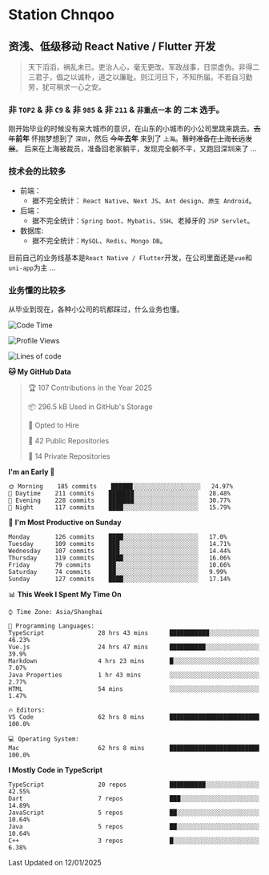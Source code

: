 # Station Chnqoo

## 资浅、低级移动 React Native / Flutter 开发

> 天下滔滔，祸乱未已。吏治人心，毫无更改。军政战事，日崇虚伪。非得二三君子，倡之以诚朴，道之以廉耻。则江河日下，不知所届。不若自习勤劳，犹可稍求一心之安。

### 非 `TOP2` & 非 `C9` & 非 `985` & 非 `211` & `非重点一本` 的 `二本` 选手。

刚开始毕业的时候没有来大城市的意识，在山东的小城市的小公司里跳来跳去。~~去年~~**前年** 怀揣梦想到了 `深圳`，然后 ~~今年~~**去年** 来到了 `上海`。~~暂时准备在上海长远发展~~。
后来在上海被裁员，准备回老家躺平，发现完全躺不平，又跑回深圳来了 ...

### 技术会的比较多

- 前端：
  - 据不完全统计： `React Native`、`Next JS`、`Ant design`、`原生 Android`。
- 后端：
  - 据不完全统计：`Spring boot`、`Mybatis`、`SSH`、老掉牙的 `JSP Servlet`。
- 数据库:
  - 据不完全统计：`MySQL`、`Redis`、`Mongo DB`。

目前自己的业务线基本是`React Native / Flutter`开发，在公司里面还是`vue`和`uni-app`为主 ...

### 业务懂的比较多

从毕业到现在，各种小公司的坑都踩过，什么业务也懂。

<!--START_SECTION:waka-->
![Code Time](http://img.shields.io/badge/Code%20Time-7%2C255%20hrs%2047%20mins-blue)

![Profile Views](http://img.shields.io/badge/Profile%20Views-0-blue)

![Lines of code](https://img.shields.io/badge/From%20Hello%20World%20I%27ve%20Written-497%20Thousand%20lines%20of%20code-blue)

**🐱 My GitHub Data** 

> 🏆 107 Contributions in the Year 2025
 > 
> 📦 296.5 kB Used in GitHub's Storage 
 > 
> 💼 Opted to Hire
 > 
> 📜 42 Public Repositories 
 > 
> 🔑 14 Private Repositories  
 > 
**I'm an Early 🐤** 

```text
🌞 Morning    185 commits    ██████░░░░░░░░░░░░░░░░░░░   24.97% 
🌆 Daytime    211 commits    ███████░░░░░░░░░░░░░░░░░░   28.48% 
🌃 Evening    228 commits    ███████░░░░░░░░░░░░░░░░░░   30.77% 
🌙 Night      117 commits    ████░░░░░░░░░░░░░░░░░░░░░   15.79%

```
📅 **I'm Most Productive on Sunday** 

```text
Monday       126 commits    ████░░░░░░░░░░░░░░░░░░░░░   17.0% 
Tuesday      109 commits    ███░░░░░░░░░░░░░░░░░░░░░░   14.71% 
Wednesday    107 commits    ███░░░░░░░░░░░░░░░░░░░░░░   14.44% 
Thursday     119 commits    ████░░░░░░░░░░░░░░░░░░░░░   16.06% 
Friday       79 commits     ██░░░░░░░░░░░░░░░░░░░░░░░   10.66% 
Saturday     74 commits     ██░░░░░░░░░░░░░░░░░░░░░░░   9.99% 
Sunday       127 commits    ████░░░░░░░░░░░░░░░░░░░░░   17.14%

```


📊 **This Week I Spent My Time On** 

```text
⌚︎ Time Zone: Asia/Shanghai

💬 Programming Languages: 
TypeScript               28 hrs 43 mins      ███████████░░░░░░░░░░░░░░   46.23% 
Vue.js                   24 hrs 47 mins      ██████████░░░░░░░░░░░░░░░   39.9% 
Markdown                 4 hrs 23 mins       █░░░░░░░░░░░░░░░░░░░░░░░░   7.07% 
Java Properties          1 hr 43 mins        ░░░░░░░░░░░░░░░░░░░░░░░░░   2.77% 
HTML                     54 mins             ░░░░░░░░░░░░░░░░░░░░░░░░░   1.47%

🔥 Editors: 
VS Code                  62 hrs 8 mins       █████████████████████████   100.0%

💻 Operating System: 
Mac                      62 hrs 8 mins       █████████████████████████   100.0%

```

**I Mostly Code in TypeScript** 

```text
TypeScript               20 repos            ██████████░░░░░░░░░░░░░░░   42.55% 
Dart                     7 repos             ███░░░░░░░░░░░░░░░░░░░░░░   14.89% 
JavaScript               5 repos             ██░░░░░░░░░░░░░░░░░░░░░░░   10.64% 
Java                     5 repos             ██░░░░░░░░░░░░░░░░░░░░░░░   10.64% 
C++                      3 repos             █░░░░░░░░░░░░░░░░░░░░░░░░   6.38%

```



 Last Updated on 12/01/2025
<!--END_SECTION:waka-->

<!---
ChenqiaoStation/ChenqiaoStation is a ✨ special ✨ repository because its `README.md` (this file) appears on your GitHub profile.
You can click the Preview link to take a look at your changes.
--->
